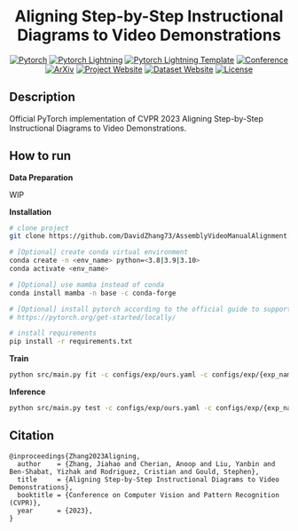 <div align="center">

# Aligning Step-by-Step Instructional Diagrams to Video Demonstrations

[![Pytorch](https://img.shields.io/badge/PyTorch-ee4c2c?logo=pytorch&logoColor=white)](https://pytorch.org/get-started/locally/)
[![Pytorch Lightning](https://img.shields.io/badge/-Lightning-792ee5?logo=pytorchlightning&logoColor=white)](https://lightning.ai/pages/open-source/)
[![Pytorch Lightning Template](https://img.shields.io/badge/-Pytorch--Lightning--Template-017F2F?style=flat&logo=github&labelColor=gray)](https://github.com/DavidZhang73/pytorch-lightning-template)
[![Conference](http://img.shields.io/badge/CVPR-2023-4b44ce.svg)]()
[![ArXiv](http://img.shields.io/badge/ArXiv-2303.13800-B31B1B.svg)](https://arxiv.org/abs/2303.13800)
[![Project Website](http://img.shields.io/badge/Website-Project-61d4ff.svg)](https://academic.davidz.cn/en/publication/zhang-cvpr-2023/)
[![Dataset Website](http://img.shields.io/badge/Website-Dataset-61d4ff.svg)](https://iaw.davidz.cn)
[![License](https://img.shields.io/badge/License-MIT-blue.svg)](./LICENSE)

</div>

## Description

Official PyTorch implementation of CVPR 2023 Aligning Step-by-Step Instructional Diagrams to Video Demonstrations.

## How to run

**Data Preparation**

WIP

**Installation**

```bash
# clone project
git clone https://github.com/DavidZhang73/AssemblyVideoManualAlignment.git

# [Optional] create conda virtual environment
conda create -n <env_name> python=<3.8|3.9|3.10>
conda activate <env_name>

# [Optional] use mamba instead of conda
conda install mamba -n base -c conda-forge

# [Optional] install pytorch according to the official guide to support GPU acceleration, etc.
# https://pytorch.org/get-started/locally/

# install requirements
pip install -r requirements.txt
```

**Train**

```bash
python src/main.py fit -c configs/exp/ours.yaml -c configs/exp/{exp_name}.yaml --trainer.logger.name {log_name}
```

**Inference**

```bash
python src/main.py test -c configs/exp/ours.yaml -c configs/exp/{exp_name}.yaml --trainer.logger.name {log_name}
```

## Citation

```
@inproceedings{Zhang2023Aligning,
  author    = {Zhang, Jiahao and Cherian, Anoop and Liu, Yanbin and Ben-Shabat, Yizhak and Rodriguez, Cristian and Gould, Stephen},
  title     = {Aligning Step-by-Step Instructional Diagrams to Video Demonstrations},
  booktitle = {Conference on Computer Vision and Pattern Recognition (CVPR)},
  year      = {2023},
}
```
